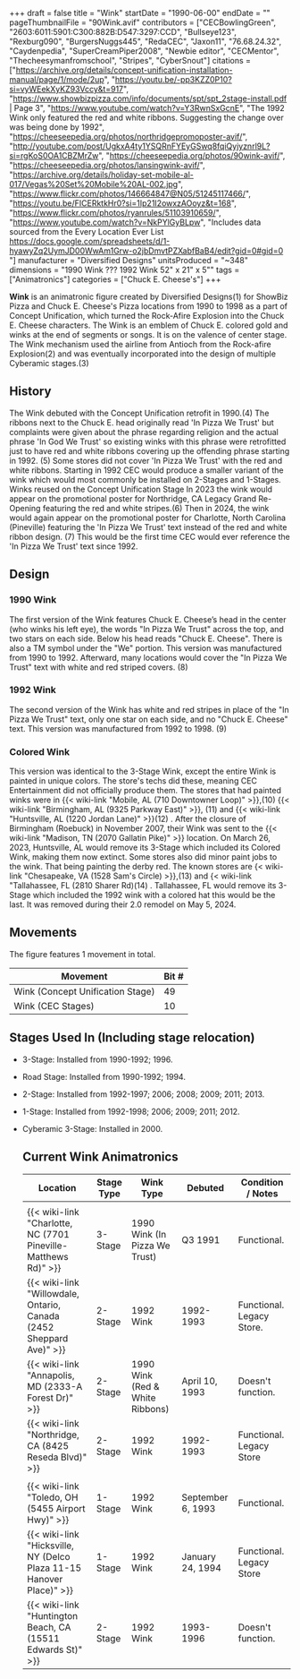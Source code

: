 +++
draft = false
title = "Wink"
startDate = "1990-06-00"
endDate = ""
pageThumbnailFile = "90Wink.avif"
contributors = ["CECBowlingGreen", "2603:6011:5901:C300:882B:D547:3297:CCD", "Bullseye123", "Rexburg090", "BurgersNuggs445", "RedaCEC", "Jaxon11", "76.68.24.32", "Caydenpedia", "SuperCreamPiper2008", "Newbie editor", "CECMentor", "Thecheesymanfromschool", "Stripes", "CyberSnout"]
citations = ["https://archive.org/details/concept-unification-installation-manual/page/1/mode/2up", "https://youtu.be/-pp3KZZ0P10?si=vyWEekXyKZ93Vccy&t=917", "https://www.showbizpizza.com/info/documents/spt/spt_2stage-install.pdf  | Page 3", "https://www.youtube.com/watch?v=Y3RwnSxGcnE", "The 1992 Wink only featured the red and white ribbons. Suggesting the change over was being done by 1992", "https://cheeseepedia.org/photos/northridgepromoposter-avif/", "http://youtube.com/post/UgkxA4ty1YSQRnFYEyGSwq8fqiQyjyznrl9L?si=rgKoS0OA1CBZMrZw", "https://cheeseepedia.org/photos/90wink-avif/", "https://cheeseepedia.org/photos/lansingwink-avif/", "https://archive.org/details/holiday-set-mobile-al-017/Vegas%20Set%20Mobile%20AL-002.jpg", "https://www.flickr.com/photos/146664847@N05/51245117466/", "https://youtu.be/FICERktkHr0?si=1Ip21I2owxzAOoyz&t=168", "https://www.flickr.com/photos/ryanrules/51103910659/", "https://www.youtube.com/watch?v=NkPYlGyBLpw", "Includes data sourced from the Every Location Ever List https://docs.google.com/spreadsheets/d/1-hyawyZq2UymJD00WwAm1Grw-o2jbDmvtPZXabfBaB4/edit?gid=0#gid=0 "]
manufacturer = "Diversified Designs"
unitsProduced = "~348"
dimensions = "1990 Wink ??? 1992 Wink 52\" x 21\" x 5\""
tags = ["Animatronics"]
categories = ["Chuck E. Cheese's"]
+++

**Wink** is an animatronic figure created by Diversified Designs(1) for ShowBiz Pizza and Chuck E. Cheese's Pizza locations from 1990 to 1998 as a part of Concept Unification, which turned the Rock-Afire Explosion into the Chuck E. Cheese characters. The Wink is an emblem of Chuck E. colored gold and winks at the end of segments or songs. It is on the valence of center stage. The Wink mechanism used the airline from Antioch from the Rock-afire Explosion(2) and was eventually incorporated into the design of multiple Cyberamic stages.(3)

## History

The Wink debuted with the Concept Unification retrofit in 1990.(4) The ribbons next to the Chuck E. head originally read 'In Pizza We Trust' but complaints were given about the phrase regarding religion and the actual phrase 'In God We Trust' so existing winks with this phrase were retrofitted just to have red and white ribbons covering up the offending phrase starting in 1992. (5) Some stores did not cover 'In Pizza We Trust' with the red and white ribbons. Starting in 1992 CEC would produce a smaller variant of the wink which would most commonly be installed on 2-Stages and 1-Stages. Winks reused on the Concept Unification Stage In 2023 the wink would appear on the promotional poster for Northridge, CA Legacy Grand Re-Opening featuring the red and white stripes.(6) Then in 2024, the wink would again appear on the promotional poster for Charlotte, North Carolina (Pineville) featuring the 'In Pizza We Trust' text instead of the red and white ribbon design. (7) This would be the first time CEC would ever reference the 'In Pizza We Trust' text since 1992.

## Design

### 1990 Wink

The first version of the Wink features Chuck E. Cheese’s head in the center (who winks his left eye), the words "In Pizza We Trust" across the top, and two stars on each side. Below his head reads "Chuck E. Cheese". There is also a TM symbol under the "We" portion. This version was manufactured from 1990 to 1992. Afterward, many locations would cover the "In Pizza We Trust" text with white and red striped covers. (8)

### 1992 Wink

The second version of the Wink has white and red stripes in place of the "In Pizza We Trust" text, only one star on each side, and no "Chuck E. Cheese" text. This version was manufactured from 1992 to 1998. (9)

### Colored Wink

This version was identical to the 3-Stage Wink, except the entire Wink is painted in unique colors. The store's techs did these, meaning CEC Entertainment did not officially produce them. The stores that had painted winks were in {{< wiki-link "Mobile, AL (710 Downtowner Loop)" >}},(10) {{< wiki-link "Birmingham, AL (9325 Parkway East)" >}}, (11) and {{< wiki-link "Huntsville, AL (1220 Jordan Lane)" >}}(12) . After the closure of Birmingham (Roebuck) in November 2007, their Wink was sent to the {{< wiki-link "Madison, TN (2070 Gallatin Pike)" >}} location. On March 26, 2023, Huntsville, AL would remove its 3-Stage which included its Colored Wink, making them now extinct. Some stores also did minor paint jobs to the wink. That being painting the derby red. The known stores are {< wiki-link "Chesapeake, VA (1528 Sam's Circle) >}},(13) and {< wiki-link "Tallahassee, FL (2810 Sharer Rd)(14) . Tallahassee, FL would remove its 3-Stage which included the 1992 wink with a colored hat this would be the last. It was removed during their 2.0 remodel on May 5, 2024.

## Movements

The figure features 1 movement in total.

| Movement                         | Bit # |
|----------------------------------|-------|
| Wink (Concept Unification Stage) | 49    |
| Wink (CEC Stages)                | 10    |

## Stages Used In (Including stage relocation)

- 3-Stage: Installed from 1990-1992; 1996.
- Road Stage: Installed from 1990-1992; 1994.
- 2-Stage: Installed from 1992-1997; 2006; 2008; 2009; 2011; 2013.
- 1-Stage: Installed from 1992-1998; 2006; 2009; 2011; 2012.
- Cyberamic 3-Stage: Installed in 2000.
  
  ## Current Wink Animatronics
  
  | Location                                                                   | Stage Type | Wink Type                           | Debuted           | Condition / Notes         |
  |----------------------------------------------------------------------------|------------|-------------------------------------|-------------------|---------------------------|
  |                                                                            |            |                                     |                   |                           |
  | {{< wiki-link "Charlotte, NC (7701 Pineville-Matthews Rd)" >}}       | 3-Stage    | 1990 Wink (In Pizza We Trust)       | Q3 1991           | Functional.               |
  | {{< wiki-link "Willowdale, Ontario, Canada (2452 Sheppard Ave)" >}}  | 2-Stage    | 1992 Wink                           | 1992-1993         | Functional. Legacy Store. |
  | {{< wiki-link "Annapolis, MD (2333-A Forest Dr)" >}}                 | 2-Stage    | 1990 Wink (Red &amp; White Ribbons) | April 10, 1993    | Doesn't function.         |
  | {{< wiki-link "Northridge, CA (8425 Reseda Blvd)" >}}                | 2-Stage    | 1992 Wink                           | 1992-1993         | Functional. Legacy Store  |
  |                                                                            |            |                                     |                   |                           |
  | {{< wiki-link "Toledo, OH (5455 Airport Hwy)" >}}                    | 1-Stage    | 1992 Wink                           | September 6, 1993 | Functional.               |
  | {{< wiki-link "Hicksville, NY (Delco Plaza 11-15 Hanover Place)" >}} | 1-Stage    | 1992 Wink                           | January 24, 1994  | Functional. Legacy Store  |
  | {{< wiki-link "Huntington Beach, CA (15511 Edwards St)" >}}          | 2-Stage    | 1992 Wink                           | 1993-1996         | Doesn't function.         |